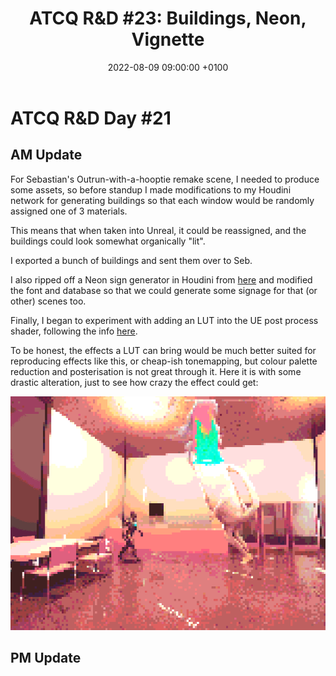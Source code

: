 ﻿---
layout: post 
title:  "ATCQ R&D #23: Buildings, Neon, Vignette"
date:   2022-08-09 09:00:00 +0100 
categories: [unreal, atcq, niagara, shaders]
---

# ATCQ R&D Day #21

## AM Update

For Sebastian's Outrun-with-a-hooptie remake scene, I needed to produce some assets, so before standup I made modifications to my Houdini network for generating buildings so that each window would be randomly assigned one of 3 materials. 

This means that when taken into Unreal, it could be reassigned, and the buildings could look somewhat organically "lit".

I exported a bunch of buildings and sent them over to Seb.

I also ripped off a Neon sign generator in Houdini from [here](https://www.sidefx.com/tutorials/procedural-neon-sign-generator/) and modified the font and database so that we could generate some signage for that (or other) scenes too.

Finally, I began to experiment with adding an LUT into the UE post process shader, following the info [here](https://docs.unrealengine.com/4.26/en-US/RenderingAndGraphics/PostProcessEffects/UsingLUTs/).

To be honest, the effects a LUT can bring would be much better suited for reproducing effects like this, or cheap-ish tonemapping, but colour palette reduction and posterisation is not great through it. Here it is with some drastic alteration, just to see how crazy the effect could get:

<a href="/docs/assets/images/atcq-r-d/lutting.png">
<img src="/docs/assets/images/atcq-r-d/lutting.png" width="600" alt="moon">
</a>

## PM Update


